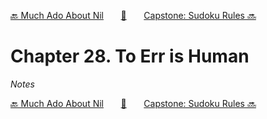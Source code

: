 [🔙 Much Ado About Nil][previous-chapter]&nbsp;&nbsp;&nbsp;&nbsp;&nbsp;&nbsp;&nbsp;[🏡][readme]&nbsp;&nbsp;&nbsp;&nbsp;&nbsp;&nbsp;&nbsp;[Capstone: Sudoku Rules 🔜][upcoming-chapter]

# Chapter 28. To Err is Human

_Notes_

[🔙 Much Ado About Nil][previous-chapter]&nbsp;&nbsp;&nbsp;&nbsp;&nbsp;&nbsp;&nbsp;[🏡][readme]&nbsp;&nbsp;&nbsp;&nbsp;&nbsp;&nbsp;&nbsp;[Capstone: Sudoku Rules 🔜][upcoming-chapter]

[readme]: README.md
[previous-chapter]: ch27-much-ado-about-nil.md
[upcoming-chapter]: ch29-capstone-sudoku-rules.md
